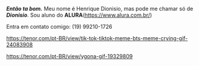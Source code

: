 **_Então ta bom._**
Meu nome é Henrique Dionisio, mas pode me chamar só de **_Dionisio_**.
Sou aluno do **ALURA**(https://www.alura.com.br/)

Entra em contato comigo:
(19) 99210-1726


https://tenor.com/pt-BR/view/tik-tok-tiktok-meme-bts-meme-crying-gif-24083908

https://tenor.com/pt-BR/view/ygona-gif-19329809


